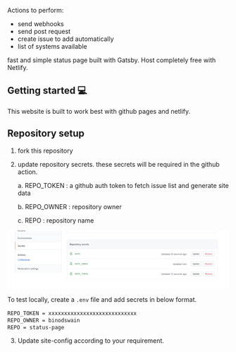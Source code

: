Actions to perform:

-   send webhooks
-   send post request
-   create issue to add automatically
-   list of systems available

fast and simple status page built with Gatsby. Host completely free with Netlify.

## Getting started 💻

This website is built to work best with github pages and netlify.

## Repository setup

1. fork this repository

2. update repository secrets. these secrets will be required in the github action.

    a. REPO_TOKEN : a github auth token to fetch issue list and generate site data

    b. REPO_OWNER : repository owner

    c. REPO : repository name

![Screenshot 1](/assets/site-secrets.png?raw=true "repository secrets")

To test locally, create a `.env` file and add secrets in below format.

```
REPO_TOKEN = xxxxxxxxxxxxxxxxxxxxxxxxxxxx
REPO_OWNER = binodswain
REPO = status-page
```

3. Update site-config according to your requirement.
